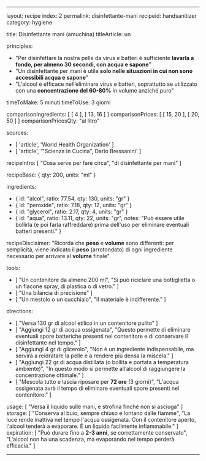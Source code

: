 ---

layout: recipe
index: 2
permalink: disinfettante-mani
recipeid: handsanitizer
category: hygiene

title: Disinfettante mani (amuchina)
titleArticle: un

principles:
  - "Per disinfettare la nostra pelle da virus e batteri è sufficiente <strong>lavarla a fondo, per almeno 30 secondi, con acqua e sapone</strong>"
  - "Un disinfettante per mani è utile <strong>solo nelle situazioni in cui non sono accessibili acqua e sapone</strong>"
  - "L'alcool è efficace nell’eliminare virus e batteri, soprattutto se utilizzato con una <strong>concentrazione del 60-80%</strong> in volume anziché puro"

timeToMake: 5 minuti
timeToUse: 3 giorni

comparisonIngredients: [ [ 4 ], [ 13, 16 ] ]
comparisonPrices: [ [ 15, 20 ], [ 20, 50 ] ]
comparisonPricesQty: "al litro"

sources:
  - [ 'article', 'World Health Organization' ]
  - [ 'article', '"Scienza in Cucina", Dario Bressanini' ]

recipeIntro: [ "Cosa serve per fare circa", "di disinfettante per mani" ]

recipeBase: { qty: 200, units: "ml" }

ingredients:
  - { id: "alcol",
      ratio: 77.54,
      qty: 130,
      units: "gr" }
  - { id: "peroxide",
      ratio: 7.18,
      qty: 12,
      units: "gr" }
  - { id: "glycerol",
      ratio: 2.17,
      qty: 4,
      units: "gr" }
  - { id: "aqua",
      ratio: 13.11,
      qty: 22,
      units: "gr",
      notes: "Può essere utile bollirla (e poi farla raffreddare) prima dell'uso per eliminare eventuali batteri presenti." }

recipeDisclaimer: "Ricorda che <strong>peso</strong> e <strong>volume</strong> sono differenti: per semplicità, viene indicato il <strong>peso</strong> (arrotondato) di ogni ingrediente necessario per arrivare al <strong>volume</strong> finale"

tools:
  - [ "Un contenitore da almeno <span class='qtyspan'><span data-qty='volume.base'>200</span> ml</span>", "Si può riciclare una bottiglietta o un flacone spray, di plastica o di vetro." ]
  - [ "Una bilancia di precisione" ]
  - [ "Un mestolo o un cucchiaio", "Il materiale è indifferente." ]

directions:
  - [ "Versa <span class='qtyspan'><span data-qty='alcol'>130</span> gr</span> di alcool etilico in un contenitore pulito" ]
  - [ "Aggiungi <span class='qtyspan'><span data-qty='peroxide'>12</span> gr</span> di acqua ossigenata", "Questo permette di eliminare eventuali spore batteriche presenti nel contenitore e di conservare il disinfettante nel tempo." ]
  - [ "Aggiungi <span class='qtyspan'><span data-qty='glycerol'>4</span> gr</span> di glicerolo", "Non è un ingrediente indispensabile, ma servirà a reidratare la pelle e a rendere più densa la miscela." ]
  - [ "Aggiungi <span class='qtyspan'><span data-qty='aqua'>22</span> gr</span> di acqua distillata (o bollita e portata a temperatura ambiente)", "In questo modo si permette all’alcool di raggiungere la concentrazione ottimale." ]
  - [ "Mescola tutto e lascia riposare per <strong>72 ore</strong> (3 giorni)", "L'acqua ossigenata avrà il tempo di eliminare eventuali spore presenti nel contenitore." ]

usage: [ "Versa il liquido sulle mani, e strofina finché non si asciuga" ]
storage: [ "Conserva al buio, sempre chiuso e lontano dalle fiamme", "La luce rende inattiva nel tempo l'acqua ossigenata. Con il contenitore aperto, l'alcool tenderà a evaporare. È un liquido facilmente infiammabile." ]
expiration: [ "Può durare fino a <strong>2-3 anni</strong>, se correttamente conservato", "L'alcool non ha una scadenza, ma evaporando nel tempo perderà efficacia." ]

---